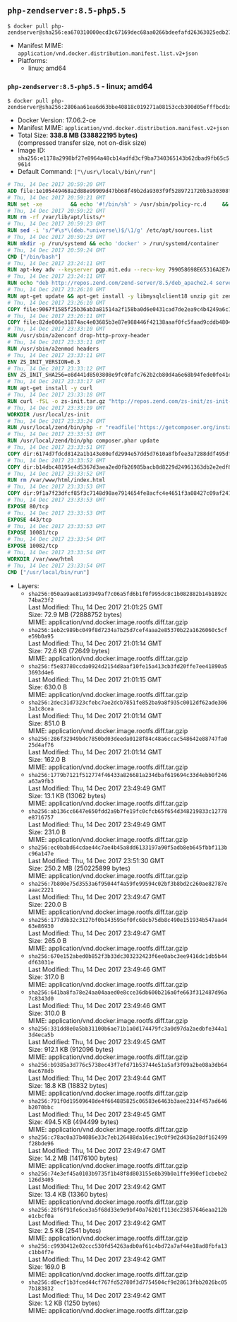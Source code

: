## `php-zendserver:8.5-php5.5`

```console
$ docker pull php-zendserver@sha256:ea670310000ecd3c67169dec68aa0266bdeefafd26363025edb2733db630bdbf
```

-	Manifest MIME: `application/vnd.docker.distribution.manifest.list.v2+json`
-	Platforms:
	-	linux; amd64

### `php-zendserver:8.5-php5.5` - linux; amd64

```console
$ docker pull php-zendserver@sha256:2806aa61ea6d63bbe40818c019271a08153ccb300d05efffbcd1dd8aafba47d8
```

-	Docker Version: 17.06.2-ce
-	Manifest MIME: `application/vnd.docker.distribution.manifest.v2+json`
-	Total Size: **338.8 MB (338822195 bytes)**  
	(compressed transfer size, not on-disk size)
-	Image ID: `sha256:e1178a2998bf27e8964a48cb14adfd3cf9ba7340365143b62dbad9fb65c59614`
-	Default Command: `["\/usr\/local\/bin\/run"]`

```dockerfile
# Thu, 14 Dec 2017 20:59:20 GMT
ADD file:1e105449468a2d88e99909d47bb68f49b2da9303f9f5289721720b3a30308f8e in / 
# Thu, 14 Dec 2017 20:59:21 GMT
RUN set -xe 		&& echo '#!/bin/sh' > /usr/sbin/policy-rc.d 	&& echo 'exit 101' >> /usr/sbin/policy-rc.d 	&& chmod +x /usr/sbin/policy-rc.d 		&& dpkg-divert --local --rename --add /sbin/initctl 	&& cp -a /usr/sbin/policy-rc.d /sbin/initctl 	&& sed -i 's/^exit.*/exit 0/' /sbin/initctl 		&& echo 'force-unsafe-io' > /etc/dpkg/dpkg.cfg.d/docker-apt-speedup 		&& echo 'DPkg::Post-Invoke { "rm -f /var/cache/apt/archives/*.deb /var/cache/apt/archives/partial/*.deb /var/cache/apt/*.bin || true"; };' > /etc/apt/apt.conf.d/docker-clean 	&& echo 'APT::Update::Post-Invoke { "rm -f /var/cache/apt/archives/*.deb /var/cache/apt/archives/partial/*.deb /var/cache/apt/*.bin || true"; };' >> /etc/apt/apt.conf.d/docker-clean 	&& echo 'Dir::Cache::pkgcache ""; Dir::Cache::srcpkgcache "";' >> /etc/apt/apt.conf.d/docker-clean 		&& echo 'Acquire::Languages "none";' > /etc/apt/apt.conf.d/docker-no-languages 		&& echo 'Acquire::GzipIndexes "true"; Acquire::CompressionTypes::Order:: "gz";' > /etc/apt/apt.conf.d/docker-gzip-indexes 		&& echo 'Apt::AutoRemove::SuggestsImportant "false";' > /etc/apt/apt.conf.d/docker-autoremove-suggests
# Thu, 14 Dec 2017 20:59:22 GMT
RUN rm -rf /var/lib/apt/lists/*
# Thu, 14 Dec 2017 20:59:23 GMT
RUN sed -i 's/^#\s*\(deb.*universe\)$/\1/g' /etc/apt/sources.list
# Thu, 14 Dec 2017 20:59:23 GMT
RUN mkdir -p /run/systemd && echo 'docker' > /run/systemd/container
# Thu, 14 Dec 2017 20:59:24 GMT
CMD ["/bin/bash"]
# Thu, 14 Dec 2017 23:24:11 GMT
RUN apt-key adv --keyserver pgp.mit.edu --recv-key 799058698E65316A2E7A4FF42EAE1437F7D2C623
# Thu, 14 Dec 2017 23:24:11 GMT
RUN echo "deb http://repos.zend.com/zend-server/8.5/deb_apache2.4 server non-free" >> /etc/apt/sources.list.d/zend-server.list
# Thu, 14 Dec 2017 23:26:10 GMT
RUN apt-get update && apt-get install -y libmysqlclient18 unzip git zend-server-php-5.5 && /usr/local/zend/bin/zendctl.sh stop
# Thu, 14 Dec 2017 23:26:10 GMT
COPY file:9067f1585f25b36ab3a81514a2f158ba0d6e0431cad7de2ea9c4b4249a6c134f in /etc/ 
# Thu, 14 Dec 2017 23:26:11 GMT
COPY file:82de006e31874ac4e03685b3e87e988446f42138aaaf0fc5faad9cddb48040ba in /etc/apache2/conf-available 
# Thu, 14 Dec 2017 23:33:10 GMT
RUN /usr/sbin/a2enconf drop-http-proxy-header
# Thu, 14 Dec 2017 23:33:11 GMT
RUN /usr/sbin/a2enmod headers
# Thu, 14 Dec 2017 23:33:11 GMT
ENV ZS_INIT_VERSION=0.3
# Thu, 14 Dec 2017 23:33:12 GMT
ENV ZS_INIT_SHA256=e8d441d8503808e9fc0fafc762b2cb80d4a6e68b94fede0fe41efdeac10800cb
# Thu, 14 Dec 2017 23:33:17 GMT
RUN apt-get install -y curl
# Thu, 14 Dec 2017 23:33:18 GMT
RUN curl -fSL -o zs-init.tar.gz "http://repos.zend.com/zs-init/zs-init-docker-${ZS_INIT_VERSION}.tar.gz"     && echo "${ZS_INIT_SHA256} *zs-init.tar.gz" | sha256sum -c -     && mkdir /usr/local/zs-init     && tar xzf zs-init.tar.gz --strip-components=1 -C /usr/local/zs-init     && rm zs-init.tar.gz
# Thu, 14 Dec 2017 23:33:19 GMT
WORKDIR /usr/local/zs-init
# Thu, 14 Dec 2017 23:33:24 GMT
RUN /usr/local/zend/bin/php -r "readfile('https://getcomposer.org/installer');" | /usr/local/zend/bin/php
# Thu, 14 Dec 2017 23:33:51 GMT
RUN /usr/local/zend/bin/php composer.phar update
# Thu, 14 Dec 2017 23:33:51 GMT
COPY dir:6174d7fdcd8142a1b143e80efd2994e57dd5d7610a8fbfee3a7288ddf495dfdf in /usr/local/bin 
# Thu, 14 Dec 2017 23:33:52 GMT
COPY dir:b14dbc48195e4d5367d3aea2ed0fb26985bacb8d8229d24961363db2e2edf8f0 in /usr/local/zend/var/plugins/ 
# Thu, 14 Dec 2017 23:33:52 GMT
RUN rm /var/www/html/index.html
# Thu, 14 Dec 2017 23:33:53 GMT
COPY dir:9f1a7f23dfcf85f3c7148d98ae7914654fe8acfc4e4651f3a08427c09af24198 in /var/www/html 
# Thu, 14 Dec 2017 23:33:53 GMT
EXPOSE 80/tcp
# Thu, 14 Dec 2017 23:33:53 GMT
EXPOSE 443/tcp
# Thu, 14 Dec 2017 23:33:53 GMT
EXPOSE 10081/tcp
# Thu, 14 Dec 2017 23:33:54 GMT
EXPOSE 10082/tcp
# Thu, 14 Dec 2017 23:33:54 GMT
WORKDIR /var/www/html
# Thu, 14 Dec 2017 23:33:54 GMT
CMD ["/usr/local/bin/run"]
```

-	Layers:
	-	`sha256:050aa9ae81a93949af7c06a5fd6b1f0f995dc8c1b082882b14b1892c74ba23f2`  
		Last Modified: Thu, 14 Dec 2017 21:01:25 GMT  
		Size: 72.9 MB (72888752 bytes)  
		MIME: application/vnd.docker.image.rootfs.diff.tar.gzip
	-	`sha256:1eb2c989bc049f8d7234a7b25d7cef4aaa2e85370b22a1626060c5cfe59b0a95`  
		Last Modified: Thu, 14 Dec 2017 21:01:14 GMT  
		Size: 72.6 KB (72649 bytes)  
		MIME: application/vnd.docker.image.rootfs.diff.tar.gzip
	-	`sha256:f5e83780ccda0924d2154d8aaf10fe15a413cb3fd20ffe7ee41890a53693d4e6`  
		Last Modified: Thu, 14 Dec 2017 21:01:15 GMT  
		Size: 630.0 B  
		MIME: application/vnd.docker.image.rootfs.diff.tar.gzip
	-	`sha256:2dec31d7323cfebc7ae2dcb7851fe852ba9a8f935c0012df62ade3063a1c8cea`  
		Last Modified: Thu, 14 Dec 2017 21:01:14 GMT  
		Size: 851.0 B  
		MIME: application/vnd.docker.image.rootfs.diff.tar.gzip
	-	`sha256:286f32949bdc7850bd03deeda0128f84c48a6ccac548642e88747fa025d4af76`  
		Last Modified: Thu, 14 Dec 2017 21:01:14 GMT  
		Size: 162.0 B  
		MIME: application/vnd.docker.image.rootfs.diff.tar.gzip
	-	`sha256:1779b7121f512774f46433a826681a234dbaf619694c33d4ebb0f246a63a9fb3`  
		Last Modified: Thu, 14 Dec 2017 23:49:49 GMT  
		Size: 13.1 KB (13062 bytes)  
		MIME: application/vnd.docker.image.rootfs.diff.tar.gzip
	-	`sha256:ab136cc6647e650fdd2a9b7fe19fc0cfcb65f654d348219833c12778e8716757`  
		Last Modified: Thu, 14 Dec 2017 23:49:49 GMT  
		Size: 231.0 B  
		MIME: application/vnd.docker.image.rootfs.diff.tar.gzip
	-	`sha256:ec0babd64cdae44c7ae4b45a8dd6133197a90f5adb8eb645fbbf113bc96a147e`  
		Last Modified: Thu, 14 Dec 2017 23:51:30 GMT  
		Size: 250.2 MB (250225899 bytes)  
		MIME: application/vnd.docker.image.rootfs.diff.tar.gzip
	-	`sha256:7b800e75d3553a6f95044f4a59fe99594c02bf3b8bd2c260ae82787eaaac2221`  
		Last Modified: Thu, 14 Dec 2017 23:49:47 GMT  
		Size: 220.0 B  
		MIME: application/vnd.docker.image.rootfs.diff.tar.gzip
	-	`sha256:177d9b32c3127bf0b143595ef0fc68cb75db8c490e151934b547aad463e86930`  
		Last Modified: Thu, 14 Dec 2017 23:49:47 GMT  
		Size: 265.0 B  
		MIME: application/vnd.docker.image.rootfs.diff.tar.gzip
	-	`sha256:670e152abed0b852f3b33dc303232423f6ee0abc3ee9416dc1db5b44df63031e`  
		Last Modified: Thu, 14 Dec 2017 23:49:46 GMT  
		Size: 317.0 B  
		MIME: application/vnd.docker.image.rootfs.diff.tar.gzip
	-	`sha256:641ba8fa78e24aa04aaed0e8cce36db600b216a0fe663f312487d96a7c8343d0`  
		Last Modified: Thu, 14 Dec 2017 23:49:46 GMT  
		Size: 310.0 B  
		MIME: application/vnd.docker.image.rootfs.diff.tar.gzip
	-	`sha256:331dd8e0a5bb31100b6ae71b1a0d174479fc3a0d97da2aedbfe344a13d4eca5b`  
		Last Modified: Thu, 14 Dec 2017 23:49:45 GMT  
		Size: 912.1 KB (912096 bytes)  
		MIME: application/vnd.docker.image.rootfs.diff.tar.gzip
	-	`sha256:b9385a3d776c5738ec43f7efd71b53744e51a5af3f09a2be08a3db640ac678db`  
		Last Modified: Thu, 14 Dec 2017 23:49:44 GMT  
		Size: 18.8 KB (18832 bytes)  
		MIME: application/vnd.docker.image.rootfs.diff.tar.gzip
	-	`sha256:791f0d19509648de4f664885825c06583e6463b3aee2314f457ad646b2070bbc`  
		Last Modified: Thu, 14 Dec 2017 23:49:45 GMT  
		Size: 494.5 KB (494499 bytes)  
		MIME: application/vnd.docker.image.rootfs.diff.tar.gzip
	-	`sha256:c78ac0a37b4086e33c7eb126488da16ec19c0f9d2d436a28df162499f28bde96`  
		Last Modified: Thu, 14 Dec 2017 23:49:47 GMT  
		Size: 14.2 MB (14176100 bytes)  
		MIME: application/vnd.docker.image.rootfs.diff.tar.gzip
	-	`sha256:74e3ef45a0103b9735f1b48f8d803155e8b39b0a1ffe990ef1cbebe2126d3405`  
		Last Modified: Thu, 14 Dec 2017 23:49:42 GMT  
		Size: 13.4 KB (13360 bytes)  
		MIME: application/vnd.docker.image.rootfs.diff.tar.gzip
	-	`sha256:28f6f91fe6ce3a5f68d33e9e9bf40a76201f113dc23857646eaa212be1cbcf0a`  
		Last Modified: Thu, 14 Dec 2017 23:49:42 GMT  
		Size: 2.5 KB (2541 bytes)  
		MIME: application/vnd.docker.image.rootfs.diff.tar.gzip
	-	`sha256:c9930412e02ccc530fd54263adb0af61c4bd72a7af44e18ad8fbfa13c1bb4f7e`  
		Last Modified: Thu, 14 Dec 2017 23:49:42 GMT  
		Size: 169.0 B  
		MIME: application/vnd.docker.image.rootfs.diff.tar.gzip
	-	`sha256:d0ecf1b3fced44cf767fd52780f3d7754504cf9d28613fbb2026bc057b183832`  
		Last Modified: Thu, 14 Dec 2017 23:49:42 GMT  
		Size: 1.2 KB (1250 bytes)  
		MIME: application/vnd.docker.image.rootfs.diff.tar.gzip
